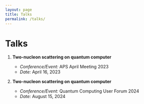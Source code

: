 ```yaml
---
layout: page
title: Talks
permalink: /talks/
---
```


# Talks

<!-- Add your talk content here -->
1. **Two-nucleon scattering on quantum computer**
   - *Conference/Event:* APS April Meeting 2023
   - *Date:* April 16, 2023

2. **Two-nucleon scattering on quantum computer**
   - *Conference/Event:* Quantum Computing User Forum 2024
   - *Date:* August 15, 2024
